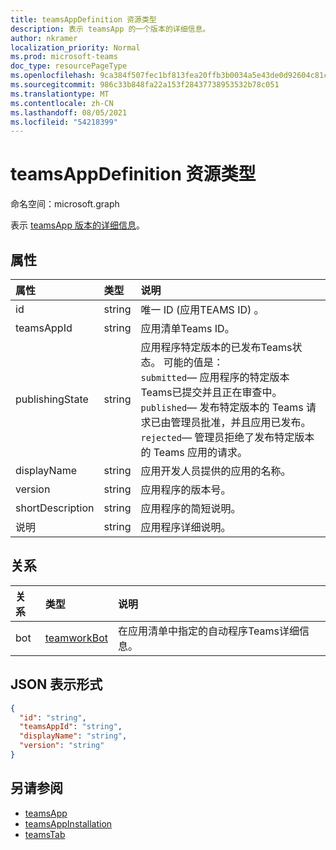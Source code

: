 ```yaml
---
title: teamsAppDefinition 资源类型
description: 表示 teamsApp 的一个版本的详细信息。
author: nkramer
localization_priority: Normal
ms.prod: microsoft-teams
doc_type: resourcePageType
ms.openlocfilehash: 9ca384f507fec1bf813fea20ffb3b0034a5e43de0d92604c81cad84b514f37b8
ms.sourcegitcommit: 986c33b848fa22a153f28437738953532b78c051
ms.translationtype: MT
ms.contentlocale: zh-CN
ms.lasthandoff: 08/05/2021
ms.locfileid: "54218399"
---
```

# <a name="teamsappdefinition-resource-type"></a>teamsAppDefinition 资源类型

命名空间：microsoft.graph

表示 [teamsApp 版本的详细信息](teamsapp.md)。

## <a name="properties"></a>属性

| 属性            | 类型     | 说明 |
|:------------------- |:-------- |:----------- |
| id                  | string   | 唯一 ID (应用TEAMS ID) 。 |
| teamsAppId          | string   | 应用清单Teams ID。 |
| publishingState| string|应用程序特定版本的已发布Teams状态。 可能的值是：</br>`submitted`— 应用程序的特定版本Teams已提交并且正在审查中。 </br>`published`— 发布特定版本的 Teams 请求已由管理员批准，并且应用已发布。 </br> `rejected`— 管理员拒绝了发布特定版本的 Teams 应用的请求。 |
| displayName         | string   | 应用开发人员提供的应用的名称。 |
| version             | string   | 应用程序的版本号。 |
| shortDescription    | string   | 应用程序的简短说明。 |
| 说明         | string   | 应用程序详细说明。 |

## <a name="relationships"></a>关系

| 关系 | 类型   | 说明 |
|:---------------|:--------|:----------|
|bot|[teamworkBot](teamworkbot.md) | 在应用清单中指定的自动程序Teams详细信息。 |

## <a name="json-representation"></a>JSON 表示形式

<!-- {
  "blockType": "resource",
  "@odata.type": "microsoft.graph.teamsAppDefinition",
  "baseType": "microsoft.graph.entity"
}-->

```json
{
  "id": "string",
  "teamsAppId": "string",
  "displayName": "string",
  "version": "string"
}
```

## <a name="see-also"></a>另请参阅

- [teamsApp](teamsapp.md)
- [teamsAppInstallation](teamsappinstallation.md)
- [teamsTab](../resources/teamstab.md)

<!-- uuid: 8fcb5dbc-d5aa-4681-8e31-b001d5168d79
2015-10-25 14:57:30 UTC -->
<!-- {
  "type": "#page.annotation",
  "description": "teamsApp resource",
  "keywords": "",
  "section": "documentation",
  "tocPath": ""
}-->


